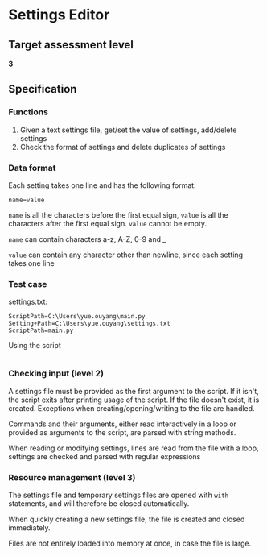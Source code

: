 # Settings Editor

## Target assessment level

**3**

## Specification

### Functions

1. Given a text settings file, get/set the value of settings, add/delete settings
2. Check the format of settings and delete duplicates of settings

### Data format

Each setting takes one line and has the following format:

```
name=value
```

`name` is all the characters before the first equal sign, `value` is all the characters after the first equal sign. `value` cannot be empty.

`name` can contain characters a-z, A-Z, 0-9 and _

`value` can contain any character other than newline, since each setting takes one line

### Test case

settings.txt:

```
ScriptPath=C:\Users\yue.ouyang\main.py
Setting+Path=C:\Users\yue.ouyang\settings.txt
ScriptPath=main.py
```

Using the script

```

```

### Checking input (level 2)

A settings file must be provided as the first argument to the script. If it isn't, the script exits after printing usage of the script. If the file doesn't exist, it is created. Exceptions when creating/opening/writing to the file are handled.

Commands and their arguments, either read interactively in a loop or provided as arguments to the script, are parsed with string methods.

When reading or modifying settings, lines are read from the file with a loop, settings are checked and parsed with regular expressions

### Resource management (level 3)

The settings file and temporary settings files are opened with `with` statements, and will therefore be closed automatically.

When quickly creating a new settings file, the file is created and closed immediately.

Files are not entirely loaded into memory at once, in case the file is large.
